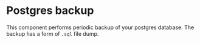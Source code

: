# Postgres backup

This component performs periodic backup of your postgres database.
The backup has a form of `.sql` file dump.
